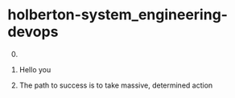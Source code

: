# holberton-system_engineering-devops

0. <o>

1. Hello you

2. The path to success is to take massive, determined action